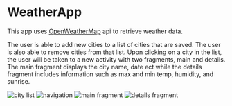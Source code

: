 # WeatherApp

This app uses [OpenWeatherMap](http://openweathermap.org/) api to retrieve weather data. 

The user is able to add new cities to a list of cities that are saved. The user is also able to remove cities from that list. Upon clicking on a city in the list, the user will be taken to a new activity with two fragments, main and details. The main fragment displays the city name, date ect while the details fragment includes information such as max and min temp, humidity, and sunrise. 

![city list](http://i66.tinypic.com/vy1g6e.png)
![navigation](http://i63.tinypic.com/33zbvhv.png)
![main fragment](http://i66.tinypic.com/11kjkuf.png)
![details fragment](http://i64.tinypic.com/t8ltme.png)
